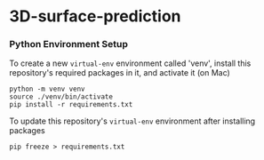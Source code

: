 # 3D-surface-prediction

### Python Environment Setup

To create a new `virtual-env` environment called 'venv', install this repository's required packages in it, and activate it (on Mac)

```
python -m venv venv
source ./venv/bin/activate
pip install -r requirements.txt
```

To update this repository's `virtual-env` environment after installing packages

```
pip freeze > requirements.txt
```